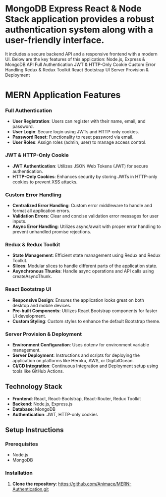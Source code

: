# MongoDB Express React & Node Stack application provides a robust authentication system along with a user-friendly interface.


It includes a secure backend API and a responsive frontend with a modern UI. Below are the key features of this application:
Node.js, Express & MongoDB API
Full Authentication
JWT & HTTP-Only Cookie
Custom Error Handling 
Redux & Redux Toolkit
React Bootstrap UI
Server Provision & Deployment


# MERN Application Features

### Full Authentication
- **User Registration**: Users can register with their name, email, and password.
- **User Login**: Secure login using JWTs and HTTP-only cookies.
- **Password Reset**: Functionality to reset password via email.
- **User Roles**: Assign roles (admin, user) to manage access control.

### JWT & HTTP-Only Cookie
- **JWT Authentication**: Utilizes JSON Web Tokens (JWT) for secure authentication.
- **HTTP-Only Cookies**: Enhances security by storing JWTs in HTTP-only cookies to prevent XSS attacks.

### Custom Error Handling
- **Centralized Error Handling**: Custom error middleware to handle and format all application errors.
- **Validation Errors**: Clear and concise validation error messages for user inputs.
- **Async Error Handling**: Utilizes async/await with proper error handling to prevent unhandled promise rejections.

### Redux & Redux Toolkit
- **State Management**: Efficient state management using Redux and Redux Toolkit.
- **Slices**: Modular slices to handle different parts of the application state.
- **Asynchronous Thunks**: Handle async operations and API calls using createAsyncThunk.

### React Bootstrap UI
- **Responsive Design**: Ensures the application looks great on both desktop and mobile devices.
- **Pre-built Components**: Utilizes React Bootstrap components for faster UI development.
- **Custom Styling**: Custom styles to enhance the default Bootstrap theme.

### Server Provision & Deployment
- **Environment Configuration**: Uses dotenv for environment variable management.
- **Server Deployment**: Instructions and scripts for deploying the application on platforms like Heroku, AWS, or DigitalOcean.
- **CI/CD Integration**: Continuous Integration and Deployment setup using tools like GitHub Actions.

## Technology Stack
- **Frontend**: React, React-Bootstrap, React-Router, Redux Toolkit
- **Backend**: Node.js, Express.js
- **Database**: MongoDB
- **Authentication**: JWT, HTTP-only cookies

## Setup Instructions

### Prerequisites
- Node.js
- MongoDB

### Installation
1. **Clone the repository**: 
https://github.com/Animace/MERN-Authentication.git
   ```sh

